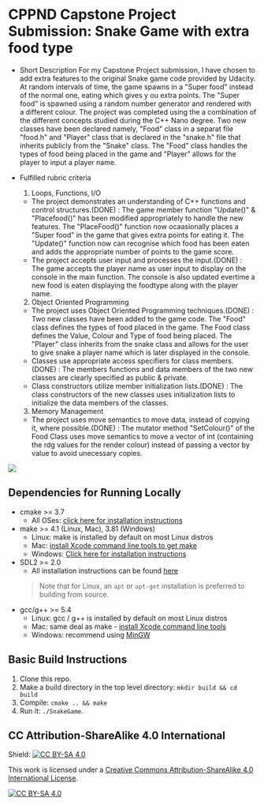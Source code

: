 # CPPND Capstone Project Submission: Snake Game with extra food type

* Short Description
    For my Capstone Project submission, I have chosen to add extra features to the original Snake game code provided by Udacity. At random intervals of time, the game spawns in a "Super food" instead of the normal one, eating which gives y ou extra points. The "Super food" is spawned using a random number generator and rendered with a different colour. The project was completed using the a combination of the different concepts studied during the C++ Nano degree. Two new classes have been declared namely, "Food" class in a separat file "food.h" and "Player" class that is declared in the "snake.h" file that inherits publicly from the "Snake" class. The "Food" class handles the types of food being placed in the game and "Player" allows for the player to input a player name.

* Fulfilled rubric criteria
    1. Loops, Functions, I/O
    *  The project demonstrates an understanding of C++ functions and control structures.(DONE) : 
       The game member function "Update()" & "Placefood()" has been modified appropriately to handle the new features.
       The "PlaceFood()" function now ocaasionally places a "Super food" in the game that gives extra points for eating it. The "Update()" function now can recognise which food has been eaten and adds the appropriate number of points to the game score.
    *  The project accepts user input and processes the input.(DONE) :
       The game accepts the player name as user input to display on the console in the main function. The console is also updated evertime a new food is eaten displaying the foodtype along with the player name.
    
    2. Object Oriented Programming
    *  The project uses Object Oriented Programming techniques.(DONE) :
       Two new classes have been added to the game code. The "Food" class defines the types of food placed in the game. The Food class defines the Value, Colour and Type of food being placed. The "Player" class inherits from the snake class and allows for the user to give snake a player name which is later displayed in the console.
    *  Classes use appropriate access specifiers for class members.(DONE) :
       The members functions and data members of the two new classes are clearly specified as public & private.
    *  Class constructors utilize member initialization lists.(DONE) : 
       The class constructors of the new classes uses initialization lists to initialize the data members of the classes.
    
    3. Memory Management
    *  The project uses move semantics to move data, instead of copying it, where possible.(DONE) :
       The mutator method "SetColour()" of the Food Class uses move semantics to move a vector of int (containing the rdg values for the render colour) instead of passing a vector by value to avoid unecessary copies.



<img src="snake_game.gif"/>


## Dependencies for Running Locally
* cmake >= 3.7
  * All OSes: [click here for installation instructions](https://cmake.org/install/)
* make >= 4.1 (Linux, Mac), 3.81 (Windows)
  * Linux: make is installed by default on most Linux distros
  * Mac: [install Xcode command line tools to get make](https://developer.apple.com/xcode/features/)
  * Windows: [Click here for installation instructions](http://gnuwin32.sourceforge.net/packages/make.htm)
* SDL2 >= 2.0
  * All installation instructions can be found [here](https://wiki.libsdl.org/Installation)
  >Note that for Linux, an `apt` or `apt-get` installation is preferred to building from source. 
* gcc/g++ >= 5.4
  * Linux: gcc / g++ is installed by default on most Linux distros
  * Mac: same deal as make - [install Xcode command line tools](https://developer.apple.com/xcode/features/)
  * Windows: recommend using [MinGW](http://www.mingw.org/)

## Basic Build Instructions

1. Clone this repo.
2. Make a build directory in the top level directory: `mkdir build && cd build`
3. Compile: `cmake .. && make`
4. Run it: `./SnakeGame`.


## CC Attribution-ShareAlike 4.0 International


Shield: [![CC BY-SA 4.0][cc-by-sa-shield]][cc-by-sa]

This work is licensed under a
[Creative Commons Attribution-ShareAlike 4.0 International License][cc-by-sa].

[![CC BY-SA 4.0][cc-by-sa-image]][cc-by-sa]

[cc-by-sa]: http://creativecommons.org/licenses/by-sa/4.0/
[cc-by-sa-image]: https://licensebuttons.net/l/by-sa/4.0/88x31.png
[cc-by-sa-shield]: https://img.shields.io/badge/License-CC%20BY--SA%204.0-lightgrey.svg
